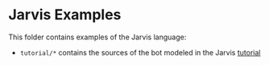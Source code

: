 # Jarvis Examples

This folder contains examples of the Jarvis language:

- `tutorial/*` contains the sources of the bot modeled in the Jarvis [tutorial](https://github.com/SOM-Research/jarvis/wiki/Getting-Started)

